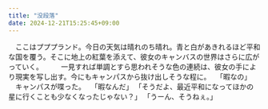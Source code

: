 ```yaml
---
title: "没段落"
date: 2024-12-21T15:25:45+09:00
---
```

　ここはプププランド。今日の天気は晴れのち晴れ。青と白があきれるほど平和な国を覆う。そこに地上の紅葉を添えて、彼女のキャンバスの世界はさらに広がっていく。
　
　一見すれば単調とすら思われそうな色の連続は、彼女の手により現実を写し出す。今にもキャンパスから抜け出しそうな程に。
　｢暇なの｣
　キャンパスが喋った。
　｢暇なんだ｣
　｢そうだよ、最近平和になってほかの星に行くことも少なくなったじゃない？｣
　｢うーん、そうねぇ。｣
　
　
